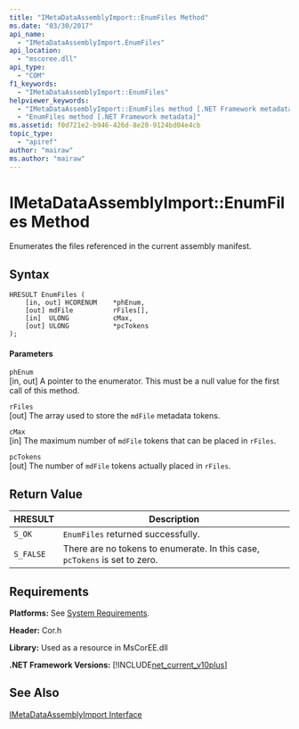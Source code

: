 ```yaml
---
title: "IMetaDataAssemblyImport::EnumFiles Method"
ms.date: "03/30/2017"
api_name: 
  - "IMetaDataAssemblyImport.EnumFiles"
api_location: 
  - "mscoree.dll"
api_type: 
  - "COM"
f1_keywords: 
  - "IMetaDataAssemblyImport::EnumFiles"
helpviewer_keywords: 
  - "IMetaDataAssemblyImport::EnumFiles method [.NET Framework metadata]"
  - "EnumFiles method [.NET Framework metadata]"
ms.assetid: f0d721e2-b946-426d-8e20-9124bd04e4cb
topic_type: 
  - "apiref"
author: "mairaw"
ms.author: "mairaw"
---
```

# IMetaDataAssemblyImport::EnumFiles Method
Enumerates the files referenced in the current assembly manifest.  

## Syntax  

```  
HRESULT EnumFiles (  
    [in, out] HCORENUM    *phEnum,   
    [out] mdFile          rFiles[],   
    [in]  ULONG           cMax,   
    [out] ULONG           *pcTokens  
);  
```  

#### Parameters  
 `phEnum`  
 [in, out] A pointer to the enumerator. This must be a null value for the first call of this method.  

 `rFiles`  
 [out] The array used to store the `mdFile` metadata tokens.  

 `cMax`  
 [in] The maximum number of `mdFile` tokens that can be placed in `rFiles`.  

 `pcTokens`  
 [out] The number of `mdFile` tokens actually placed in `rFiles`.  

## Return Value  


|HRESULT|Description|  
|-------------|-----------------|  
|`S_OK`|`EnumFiles` returned successfully.|  
|`S_FALSE`|There are no tokens to enumerate. In this case, `pcTokens` is set to zero.|  

## Requirements  
 **Platforms:** See [System Requirements](../../../../docs/framework/get-started/system-requirements.md).  

 **Header:** Cor.h  

 **Library:** Used as a resource in MsCorEE.dll  

 **.NET Framework Versions:** [!INCLUDE[net_current_v10plus](../../../../includes/net-current-v10plus-md.md)]  

## See Also  
 [IMetaDataAssemblyImport Interface](../../../../docs/framework/unmanaged-api/metadata/imetadataassemblyimport-interface.md)
